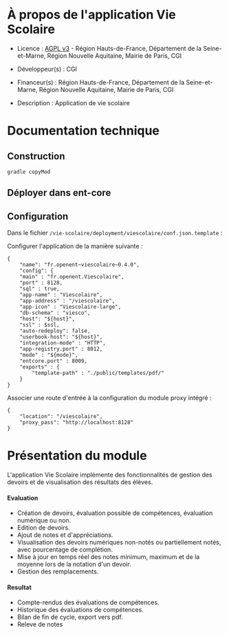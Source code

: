# À propos de l'application Vie Scolaire  
* Licence : [AGPL v3](http://www.gnu.org/licenses/agpl.txt) - Région Hauts-de-France, Département de la Seine-et-Marne, Région Nouvelle Aquitaine, Mairie de Paris, CGI
* Développeur(s) : CGI
* Financeur(s) : Région Hauts-de-France, Département de la Seine-et-Marne, Région Nouvelle Aquitaine, Mairie de Paris, CGI

* Description : Application de vie scolaire

# Documentation technique

## Construction
```
gradle copyMod
```

## Déployer dans ent-core


## Configuration

Dans le fichier `/vie-scolaire/deployment/viescolaire/conf.json.template` :

Configurer l'application de la manière suivante :
```    
{
    "name": "fr.openent~viescolaire~0.4.0",
    "config": {
    "main" : "fr.openent.Viescolaire",
    "port" : 8128,
    "sql" : true,
    "app-name" : "Viescolaire",
    "app-address" : "/viescolaire",
    "app-icon" : "Viescolaire-large",
    "db-schema" : "viesco",
    "host": "${host}",
    "ssl" : $ssl,
    "auto-redeploy": false,
    "userbook-host": "${host}",
    "integration-mode" : "HTTP",
    "app-registry.port" : 8012,
    "mode" : "${mode}",
    "entcore.port" : 8009,
    "exports" : {
        "template-path" : "./public/templates/pdf/"
    }
}
```

Associer une route d'entrée à la configuration du module proxy intégré :
```
{
    "location": "/viescolaire",
    "proxy_pass": "http://localhost:8128"
}
```



# Présentation du module

L'application Vie Scolaire implémente des fonctionnalités de gestion des devoirs et de visualisation des résultats des élèves.

#### Evaluation

* Création de devoirs, évaluation possible de compétences, évaluation numérique ou non.
* Edition de devoirs.
* Ajout de notes et d'appréciations.
* Visualisation des devoirs numériques non-notés ou partiellement notés, avec pourcentage de complétion.
* Mise à jour en temps réel des notes minimum, maximum et de la moyenne lors de la notation d'un devoir.
* Gestion des remplacements.

#### Resultat

* Compte-rendus des évaluations de compétences.
* Historique des évaluations de compétences.
* Bilan de fin de cycle, export vers pdf.
* Releve de notes
